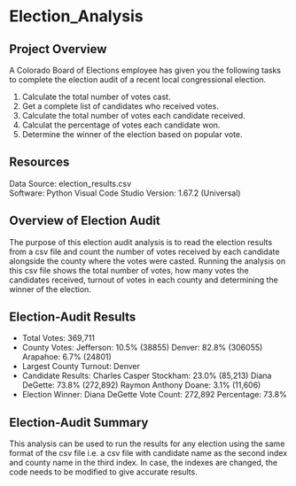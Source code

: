 # Election_Analysis

## Project Overview
A Colorado Board of Elections employee has given you the following tasks to complete the election audit of a recent local congressional election. 

1. Calculate the total number of votes cast. 
2. Get a complete list of candidates who received votes. 
3. Calculate the total number of votes each candidate received. 
4. Calculat the percentage of votes each candidate won. 
5. Determine the winner of the election based on popular vote. 

## Resources
Data Source: election_results.csv                
Software: Python Visual Code Studio Version: 1.67.2 (Universal)

## Overview of Election Audit
The purpose of this election audit analysis is to read the election results from a csv file and count the number of votes received by each candidate alongside the county where the votes were casted. Running the analysis on this csv file shows the total number of votes, how many votes the candidates received, turnout of votes in each county and determining the winner of the election. 

## Election-Audit Results

- Total Votes: 369,711
- County Votes:
  Jefferson: 10.5% (38855)
  Denver: 82.8% (306055)
  Arapahoe: 6.7% (24801)
- Largest County Turnout: Denver
- Candidate Results: 
  Charles Casper Stockham: 23.0% (85,213)
  Diana DeGette: 73.8% (272,892)
  Raymon Anthony Doane: 3.1% (11,606)
- Election Winner: Diana DeGette
  Vote Count: 272,892
  Percentage: 73.8%

## Election-Audit Summary
This analysis can be used to run the results for any election using the same format of the csv file i.e. a csv file with candidate name as the second index and county name in the third index. In case, the indexes are changed, the code needs to be modified to give accurate results. 
